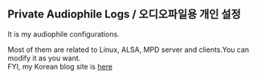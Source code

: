 ## Private Audiophile Logs / 오디오파일용 개인 설정
It is my audiophile configurations.

Most of them are related to Linux, ALSA, MPD server and clients.You can modify it as you want.  
FYI, my Korean blog site is [here](http://parkmino45.blog.me)